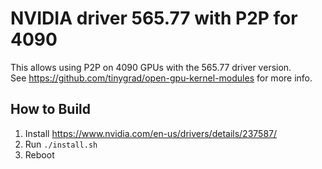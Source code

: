 # NVIDIA driver 565.77 with P2P for 4090

This allows using P2P on 4090 GPUs with the 565.77 driver version.  
See https://github.com/tinygrad/open-gpu-kernel-modules for more info.

## How to Build

1) Install https://www.nvidia.com/en-us/drivers/details/237587/ 
2) Run `./install.sh`
3) Reboot
